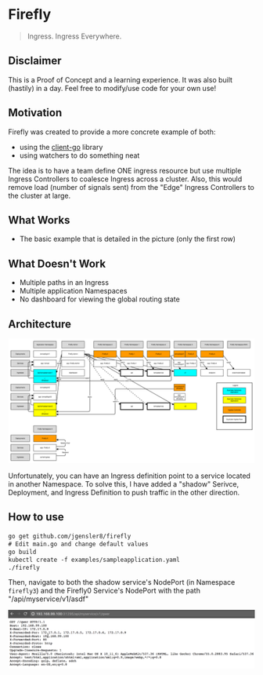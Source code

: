 # Firefly

> Ingress. Ingress Everywhere.

## Disclaimer

This is a Proof of Concept and a learning experience. It was also built (hastily) in a day. Feel free to modify/use code for your own use!

## Motivation

Firefly was created to provide a more concrete example of both:
* using the [client-go](https://godoc.org/k8s.io/client-go) library
* using watchers to do something neat

The idea is to have a team define ONE ingress resource but use multiple Ingress Controllers to coalesce Ingress across a cluster. Also, this would remove load (number of signals sent) from the "Edge" Ingress Controllers to the cluster at large.

## What Works

* The basic example that is detailed in the picture (only the first row)

## What Doesn't Work

* Multiple paths in an Ingress
* Multiple application Namespaces
* No dashboard for viewing the global routing state

## Architecture

![image](./examples/FireflyRouting.png)

Unfortunately, you can have an Ingress definition point to a service located in another Namespace. To solve this, I have added a "shadow" Serivce, Deployment, and Ingress Definition to push traffic in the other direction.


## How to use

```
go get github.com/jgensler8/firefly
# Edit main.go and change default values
go build
kubectl create -f examples/sampleapplication.yaml
./firefly
```

Then, navigate to both the shadow service's NodePort (in Namespace `firefly3`) and the Firefly0 Service's NodePort with the path "/api/myservice/v1/asdf"

![image](./examples/kind-of-works.png)
